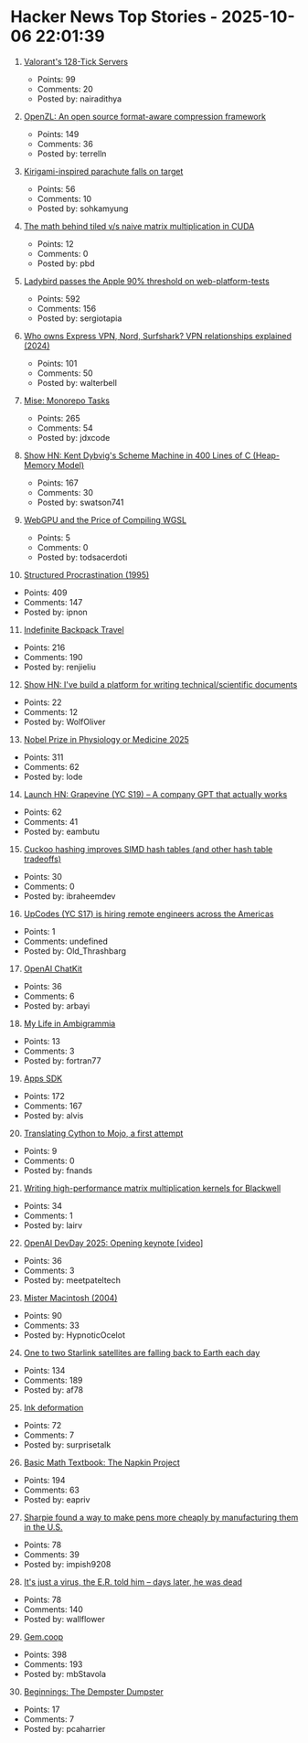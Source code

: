 # Hacker News Top Stories - 2025-10-06 22:01:39

1. [Valorant's 128-Tick Servers](https://technology.riotgames.com/news/valorants-128-tick-servers)
   - Points: 99
   - Comments: 20
   - Posted by: nairadithya

2. [OpenZL: An open source format-aware compression framework](https://engineering.fb.com/2025/10/06/developer-tools/openzl-open-source-format-aware-compression-framework/)
   - Points: 149
   - Comments: 36
   - Posted by: terrelln

3. [Kirigami-inspired parachute falls on target](https://physicsworld.com/a/kirigami-inspired-parachute-falls-on-target/)
   - Points: 56
   - Comments: 10
   - Posted by: sohkamyung

4. [The math behind tiled v/s naive matrix multiplication in CUDA](https://alvinwan.com/how-to-tile-matrix-multiplication/)
   - Points: 12
   - Comments: 0
   - Posted by: pbd

5. [Ladybird passes the Apple 90% threshold on web-platform-tests](https://twitter.com/awesomekling/status/1974781722953953601)
   - Points: 592
   - Comments: 156
   - Posted by: sergiotapia

6. [Who owns Express VPN, Nord, Surfshark? VPN relationships explained (2024)](https://windscribe.com/blog/the-vpn-relationship-map/)
   - Points: 101
   - Comments: 50
   - Posted by: walterbell

7. [Mise: Monorepo Tasks](https://github.com/jdx/mise/discussions/6564)
   - Points: 265
   - Comments: 54
   - Posted by: jdxcode

8. [Show HN: Kent Dybvig's Scheme Machine in 400 Lines of C (Heap-Memory Model)](https://gist.github.com/swatson555/8cc36d8d022d7e5cc44a5edb2c4f7d0b)
   - Points: 167
   - Comments: 30
   - Posted by: swatson741

9. [WebGPU and the Price of Compiling WGSL](https://hugodaniel.com/posts/webgpu-diagnostics/)
   - Points: 5
   - Comments: 0
   - Posted by: todsacerdoti

10. [Structured Procrastination (1995)](https://structuredprocrastination.com)
   - Points: 409
   - Comments: 147
   - Posted by: ipnon

11. [Indefinite Backpack Travel](https://jeremymaluf.com/onebag/)
   - Points: 216
   - Comments: 190
   - Posted by: renjieliu

12. [Show HN: I've build a platform for writing technical/scientific documents](https://www.monsterwriter.com)
   - Points: 22
   - Comments: 12
   - Posted by: WolfOliver

13. [Nobel Prize in Physiology or Medicine 2025](https://www.nobelprize.org/prizes/medicine/2025/press-release/)
   - Points: 311
   - Comments: 62
   - Posted by: lode

14. [Launch HN: Grapevine (YC S19) – A company GPT that actually works](https://getgrapevine.ai/)
   - Points: 62
   - Comments: 41
   - Posted by: eambutu

15. [Cuckoo hashing improves SIMD hash tables (and other hash table tradeoffs)](https://reiner.org/cuckoo-hashing)
   - Points: 30
   - Comments: 0
   - Posted by: ibraheemdev

16. [UpCodes (YC S17) is hiring remote engineers across the Americas](https://up.codes/careers?utm_source=HN)
   - Points: 1
   - Comments: undefined
   - Posted by: Old_Thrashbarg

17. [OpenAI ChatKit](https://github.com/openai/chatkit-js)
   - Points: 36
   - Comments: 6
   - Posted by: arbayi

18. [My Life in Ambigrammia](https://www.theatlantic.com/ideas/archive/2025/10/ambigrams-words-double-meanings-art/684404/)
   - Points: 13
   - Comments: 3
   - Posted by: fortran77

19. [Apps SDK](https://developers.openai.com/apps-sdk/)
   - Points: 172
   - Comments: 167
   - Posted by: alvis

20. [Translating Cython to Mojo, a first attempt](https://fnands.com/blog/2025/sklearn-mojo-dbscan-inner/)
   - Points: 9
   - Comments: 0
   - Posted by: fnands

21. [Writing high-performance matrix multiplication kernels for Blackwell](https://docs.jax.dev/en/latest/pallas/gpu/blackwell_matmul.html)
   - Points: 34
   - Comments: 1
   - Posted by: lairv

22. [OpenAI DevDay 2025: Opening keynote [video]](https://www.youtube.com/watch?v=hS1YqcewH0c)
   - Points: 36
   - Comments: 3
   - Posted by: meetpateltech

23. [Mister Macintosh (2004)](https://folklore.org/Mister_Macintosh.html)
   - Points: 90
   - Comments: 33
   - Posted by: HypnoticOcelot

24. [One to two Starlink satellites are falling back to Earth each day](https://earthsky.org/human-world/1-to-2-starlink-satellites-falling-back-to-earth-each-day/)
   - Points: 134
   - Comments: 189
   - Posted by: af78

25. [Ink deformation](https://www.inkandswitch.com/ink/notes/ink-deformation-review/)
   - Points: 72
   - Comments: 7
   - Posted by: surprisetalk

26. [Basic Math Textbook: The Napkin Project](https://web.evanchen.cc/napkin.html)
   - Points: 194
   - Comments: 63
   - Posted by: eapriv

27. [Sharpie found a way to make pens more cheaply by manufacturing them in the U.S.](https://www.wsj.com/business/sharpie-us-production-cost-cutting-d9ba2abd)
   - Points: 78
   - Comments: 39
   - Posted by: impish9208

28. [It's just a virus, the E.R. told him – days later, he was dead](https://www.nytimes.com/2025/10/05/well/sam-terblanche-virus-death-columbia.html)
   - Points: 78
   - Comments: 140
   - Posted by: wallflower

29. [Gem.coop](https://gem.coop/)
   - Points: 398
   - Comments: 193
   - Posted by: mbStavola

30. [Beginnings: The Dempster Dumpster](https://www.classicrefusetrucks.com/albums/DE/DE01.html)
   - Points: 17
   - Comments: 7
   - Posted by: pcaharrier

